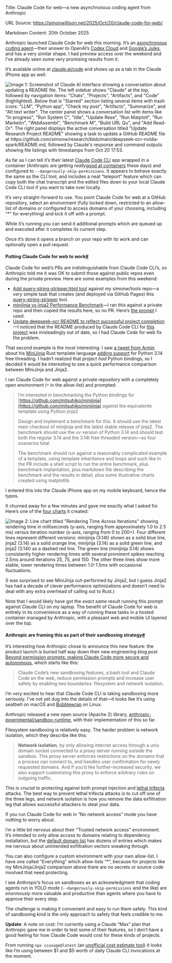 Title: Claude Code for web—a new asynchronous coding agent from Anthropic

URL Source: https://simonwillison.net/2025/Oct/20/claude-code-for-web/

Markdown Content:
20th October 2025

Anthropic launched Claude Code for web this morning. It’s an [asynchronous coding agent](https://simonwillison.net/tags/async-coding-agents/)—their answer to OpenAI’s [Codex Cloud](https://simonwillison.net/2025/May/16/openai-codex/) and [Google’s Jules](https://simonwillison.net/2025/May/19/jules/), and has a very similar shape. I had preview access over the weekend and I’ve already seen some very promising results from it.

It’s available online at [claude.ai/code](https://claude.ai/) and shows up as a tab in the Claude iPhone app as well:

![Image 1: Screenshot of Claude AI interface showing a conversation about updating a README file. The left sidebar shows "Claude" at the top, followed by navigation items: "Chats", "Projects", "Artifacts", and "Code" (highlighted). Below that is "Starred" section listing several items with trash icons: "LLM", "Python app", "Check my post", "Artifacts", "Summarize", and "Alt text writer". The center panel shows a conversation list with items like "In progress", "Run System C", "Idle", "Update Rese", "Run Matplotl", "Run Marketin", "WebAssembl", "Benchmark M", "Build URL Qu", and "Add Read-Or". The right panel displays the active conversation titled "Update Research Project README" showing a task to update a GitHub README file at https://github.com/simonw/research/blob/main/deepseek-ocr-nvidia-spark/README.md, followed by Claude's response and command outputs showing file listings with timestamps from Oct 20 17:53.](https://static.simonwillison.net/static/2025/claude-code-for-web.jpg)

As far as I can tell it’s their latest [Claude Code CLI](https://www.claude.com/product/claude-code) app wrapped in a container (Anthropic are getting _really_[good at containers](https://simonwillison.net/2025/Sep/9/claude-code-interpreter/) these days) and configured to `--dangerously-skip-permissions`. It appears to behave exactly the same as the CLI tool, and includes a neat “teleport” feature which can copy both the chat transcript and the edited files down to your local Claude Code CLI tool if you want to take over locally.

It’s very straight-forward to use. You point Claude Code for web at a GitHub repository, select an environment (fully locked down, restricted to an allow-list of domains or configured to access domains of your choosing, including “*” for everything) and kick it off with a prompt.

While it’s running you can send it additional prompts which are queued up and executed after it completes its current step.

Once it’s done it opens a branch on your repo with its work and can optionally open a pull request.

#### Putting Claude Code for web to work[#](https://simonwillison.net/2025/Oct/20/claude-code-for-web/#putting-claude-code-for-web-to-work)

Claude Code for web’s PRs are indistinguishable from Claude Code CLI’s, so Anthropic told me it was OK to submit those against public repos even during the private preview. Here are some examples from this weekend:

*   [Add query-string-stripper.html tool](https://github.com/simonw/tools/pull/73) against my simonw/tools repo—a _very_ simple task that creates (and deployed via GitHub Pages) this [query-string-stripper](https://tools.simonwillison.net/query-string-stripper) tool.
*   [minijinja vs jinja2 Performance Benchmark](https://github.com/simonw/research/tree/main/minijinja-vs-jinja2)—I ran this against a private repo and then copied the results here, so no PR. Here’s [the prompt](https://github.com/simonw/research/blob/main/minijinja-vs-jinja2/README.md#the-prompt) I used.
*   [Update deepseek-ocr README to reflect successful project completion](https://github.com/simonw/research/pull/1)—I noticed that the README produced by Claude Code CLI for [this project](https://simonwillison.net/2025/Oct/20/deepseek-ocr-claude-code/) was misleadingly out of date, so I had Claude Code for web fix the problem.

That second example is the most interesting. I saw [a tweet from Armin](https://x.com/mitsuhiko/status/1980034078297514319) about his [MiniJinja](https://github.com/mitsuhiko/minijinja) Rust template language [adding support](https://github.com/mitsuhiko/minijinja/pull/841) for Python 3.14 free threading. I hadn’t realized that project _had_ Python bindings, so I decided it would be interesting to see a quick performance comparison between MiniJinja and Jinja2.

I ran Claude Code for web against a private repository with a completely open environment (`*` in the allow-list) and prompted:

> I’m interested in benchmarking the Python bindings for [https://github.com/mitsuhiko/minijinja](https://github.com/mitsuhiko/minijinja) against the equivalente template using Python jinja2
> 
> 
> Design and implement a benchmark for this. It should use the latest main checkout of minijinja and the latest stable release of jinja2. The benchmark should use the uv version of Python 3.14 and should test both the regular 3.14 and the 3.14t free threaded version—so four scenarios total
> 
> 
> The benchmark should run against a reasonably complicated example of a template, using template inheritance and loops and such like In the PR include a shell script to run the entire benchmark, plus benchmark implantation, plus markdown file describing the benchmark and the results in detail, plus some illustrative charts created using matplotlib

I entered this into the Claude iPhone app on my mobile keyboard, hence the typos.

It churned away for a few minutes and gave me exactly what I asked for. Here’s one of the [four charts](https://simonwillison.net/2025/Oct/20/claude-code-for-web/) it created:

![Image 2: Line chart titled "Rendering Time Across Iterations" showing rendering time in milliseconds (y-axis, ranging from approximately 1.0 to 2.5 ms) versus iteration number (x-axis, ranging from 0 to 200+). Four different lines represent different versions: minijinja (3.14t) shown as a solid blue line, jinja2 (3.14) as a solid orange line, minijinja (3.14) as a solid green line, and jinja2 (3.14t) as a dashed red line. The green line (minijinja 3.14) shows consistently higher rendering times with several prominent spikes reaching 2.5ms around iterations 25, 75, and 150. The other three lines show more stable, lower rendering times between 1.0-1.5ms with occasional fluctuations.](https://static.simonwillison.net/static/2025/minijinja-timeline.jpg)

(I was surprised to see MiniJinja out-performed by Jinja2, but I guess Jinja2 has had a decade of clever performance optimizations and doesn’t need to deal with any extra overhead of calling out to Rust.)

Note that I would likely have got the _exact same_ result running this prompt against Claude CLI on my laptop. The benefit of Claude Code for web is entirely in its convenience as a way of running these tasks in a hosted container managed by Anthropic, with a pleasant web and mobile UI layered over the top.

#### Anthropic are framing this as part of their sandboxing strategy[#](https://simonwillison.net/2025/Oct/20/claude-code-for-web/#anthropic-are-framing-this-as-part-of-their-sandboxing-strategy)

It’s interesting how Anthropic chose to announce this new feature: the product launch is buried half way down their new engineering blog post [Beyond permission prompts: making Claude Code more secure and autonomous](https://www.anthropic.com/engineering/claude-code-sandboxing), which starts like this:

> Claude Code’s new sandboxing features, a bash tool and Claude Code on the web, reduce permission prompts and increase user safety by enabling two boundaries: filesystem and network isolation.

I’m _very_ excited to hear that Claude Code CLI is taking sandboxing more seriously. I’ve not yet dug into the details of that—it looks like it’s using seatbelt on macOS and [Bubblewrap](https://github.com/containers/bubblewrap) on Linux.

Anthropic released a new open source (Apache 2) library, [anthropic-experimental/sandbox-runtime](https://github.com/anthropic-experimental/sandbox-runtime), with their implementation of this so far.

Filesystem sandboxing is relatively easy. The harder problem is network isolation, which they describe like this:

> **Network isolation**, by only allowing internet access through a unix domain socket connected to a proxy server running outside the sandbox. This proxy server enforces restrictions on the domains that a process can connect to, and handles user confirmation for newly requested domains. And if you’d like further-increased security, we also support customizing this proxy to enforce arbitrary rules on outgoing traffic.

This is _crucial_ to protecting against both prompt injection and [lethal trifecta](https://simonwillison.net/2025/Jun/16/the-lethal-trifecta/) attacks. The best way to prevent lethal trifecta attacks is to cut off one of the three legs, and network isolation is how you remove the data exfiltration leg that allows successful attackers to steal your data.

If you run Claude Code for web in “No network access” mode you have nothing to worry about.

I’m a little bit nervous about their “Trusted network access” environment. It’s intended to only allow access to domains relating to dependency installation, but the [default domain list](https://docs.claude.com/en/docs/claude-code/claude-code-on-the-web#default-allowed-domains) has dozens of entries which makes me nervous about unintended exfiltration vectors sneaking through.

You can also configure a custom environment with your own allow-list. I have one called “Everything” which allow-lists “*”, because for projects like my MiniJinja/Jinja2 comparison above there are no secrets or source code involved that need protecting.

I see Anthropic’s focus on sandboxes as an acknowledgment that coding agents run in YOLO mode (`--dangerously-skip-permissions` and the like) are _enormously_ more valuable and productive than agents where you have to approve their every step.

The challenge is making it convenient and easy to run them safely. This kind of sandboxing kind is the only approach to safety that feels credible to me.

**Update**: A note on cost: I’m currently using a Claude “Max” plan that Anthropic gave me in order to test some of their features, so I don’t have a good feeling for how Claude Code would cost for these kinds of projects.

From running `npx ccusage@latest` (an [unofficial cost estimate tool](https://github.com/ryoppippi/ccusage)) it looks like I’m using between $1 and $5 worth of daily Claude CLI invocations at the moment.